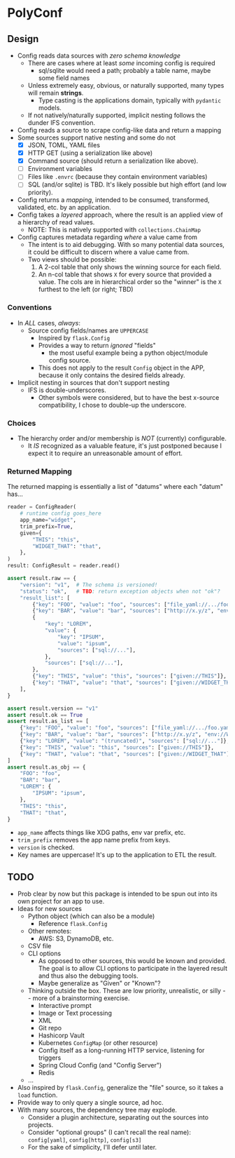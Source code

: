 # PolyConf

## Design

* Config reads data sources with _zero schema knowledge_
    - There are cases where at least _some_ incoming config is required
        + sql/sqlite would need a path; probably a table name, maybe some field names
    - Unless extremely easy, obvious, or naturally supported, many types will remain **strings**.
        + Type casting is the applications domain, typically with `pydantic` models.
    - If not natively/naturally supported, implicit nesting follows the dunder IFS convention.
* Config reads a source to scrape config-like data and return a mapping
* Some sources support native nesting and some do not
    - [X] JSON, TOML, YAML files
    - [X] HTTP GET (using a serialization like above)
    - [X] Command source (should return a serialization like above).
    - [ ] Environment variables
    - [ ] Files like `.envrc` (because they contain environment variables)
    - [ ] SQL (and/or sqlite) is TBD.  It's likely possible but high effort (and low priority).
* Config returns a _mapping_, intended to be consumed, transformed, validated, etc. by an application.
* Config takes a _layered_ approach, where the result is an applied view of a hierarchy of read values.
    - NOTE: This is natively supported with `collections.ChainMap`
* Config captures metadata regarding _where_ a value came from
    - The intent is to aid debugging.
      With so many potential data sources, it could be difficult to discern where a value came from.
    - Two views should be possible:
        1. A 2-col table that only shows the winning source for each field.
        2. An n-col table that shows `X` for every source that provided a value.
           The cols are in hierarchical order so the "winner" is the `X` furthest to the left (or right; TBD)


### Conventions

* In _ALL_ cases, _always_:
    - Source config fields/names are `UPPERCASE`
        + Inspired by `flask.Config`
        + Provides a way to return _ignored_ "fields"
            * the most useful example being a python object/module config source.
        + This does not apply to the result `Config` object in the APP,
          because it only contains the desired fields already.
* Implicit nesting in sources that don't support nesting
    - IFS is double-underscores.
        + Other symbols were considered, but to have the best x-source compatibility,
          I chose to double-up the underscore.


### Choices

* The hierarchy order and/or membership is _NOT_ (currently) configurable.
    - It _IS_ recognized as a valuable feature,
      it's just postponed because I expect it to require an unreasonable amount of effort.


### Returned Mapping

The returned mapping is essentially a list of "datums" where each "datum" has... 

```python
reader = ConfigReader(
    # runtime config goes_here
    app_name="widget",
    trim_prefix=True,
    given={
        "THIS": "this",
        "WIDGET_THAT": "that",
    },
)
result: ConfigResult = reader.read()

assert result.raw == {
    "version": "v1",  # The schema is versioned!
    "status": "ok",   # TBD: return exception objects when not "ok"?
    "result_list": [
        {"key": "FOO", "value": "foo", "sources": ["file_yaml://.../foo.yaml"]},
        {"key": "BAR", "value": "bar", "sources": ["http://x.y/z", "env://WIDGET_BAR"]},
        {
            "key": "LOREM",
            "value": {
                "key": "IPSUM",
                "value": "ipsum",
                "sources": ["sql://..."],
            },
            "sources": ["sql://..."],
        },
        {"key": "THIS", "value": "this", "sources": ["given://THIS"]},
        {"key": "THAT", "value": "that", "sources": ["given://WIDGET_THAT"]},
    ],
}

assert result.version == "v1"
assert result.ok == True
assert result.as_list == [
    {"key": "FOO", "value": "foo", "sources": ["file_yaml://.../foo.yaml"]},
    {"key": "BAR", "value": "bar", "sources": ["http://x.y/z", "env://WIDGET_BAR"]},
    {"key": "LOREM", "value": "(truncated)", "sources": ["sql://..."]},
    {"key": "THIS", "value": "this", "sources": ["given://THIS"]},
    {"key": "THAT", "value": "that", "sources": ["given://WIDGET_THAT"]},
]
assert result.as_obj == {
    "FOO": "foo",
    "BAR": "bar",
    "LOREM": {
        "IPSUM": "ipsum",
    },
    "THIS": "this",
    "THAT": "that",
}
```

* `app_name` affects things like XDG paths, env var prefix, etc.
* `trim_prefix` removes the app name prefix from keys.
* `version` is checked.
* Key names are uppercase!  It's up to the application to ETL the result.


## TODO

* Prob clear by now but this package is intended to be spun out into its own project for an app to use.
* Ideas for new sources
    - Python object (which can also be a module)
        + Reference `flask.Config`
    - Other remotes:
        + AWS: S3, DynamoDB, etc.
    - CSV file
    - CLI options
        + As opposed to other sources, this would be known and provided.
          The goal is to allow CLI options to participate in the layered result
          and thus also the debugging tools.
        + Maybe generalize as "Given" or "Known"?
    - Thinking outside the box.  These are low priority, unrealistic, or silly -- more of a brainstorming exercise.
        + Interactive prompt
        + Image or Text processing
        + XML
        + Git repo
        + Hashicorp Vault
        + Kubernetes `ConfigMap` (or other resource)
        + Config itself as a long-running HTTP service, listening for triggers
        + Spring Cloud Config (and "Config Server")
        + Redis
    - ...
* Also inspired by `flask.Config`, generalize the "file" source, so it takes a `load` function.
* Provide way to only query a single source, ad hoc.
* With many sources, the dependency tree may explode.
    - Consider a plugin architecture, separating out the sources into projects.
    - Consider "optional groups" (I can't recall the real name): `config[yaml]`, `config[http]`, `config[s3]`
    - For the sake of simplicity, I'll defer until later.
